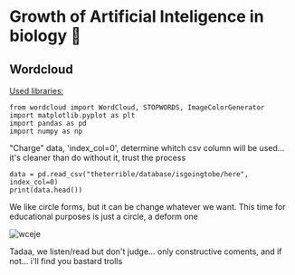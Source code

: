 # Growth of Artificial Inteligence in biology 🔬

## **Wordcloud**

<ins>Used libraries:</ins>

```
from wordcloud import WordCloud, STOPWORDS, ImageColorGenerator
import matplotlib.pyplot as plt
import pandas as pd
import numpy as np
```

"Charge" data, 'index_col=0', determine whitch csv column will be used... it's cleaner than do without it, trust the process

```
data = pd.read_csv("theterrible/database/isgoingtobe/here", index_col=0)
print(data.head())
```

We like circle forms, but it can be change whatever we want. This time for educational purposes is just a circle, a deform one

![wceje](https://github.com/user-attachments/assets/df19b753-d636-47cb-93b4-f6ebb7a2895b)

Tadaa, we listen/read but don't judge... only constructive coments, and if not... i'll find you bastard trolls 

